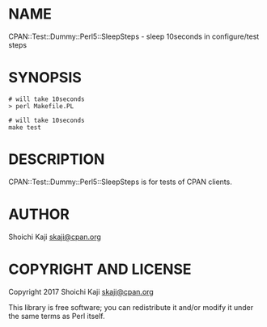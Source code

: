 # NAME

CPAN::Test::Dummy::Perl5::SleepSteps - sleep 10seconds in configure/test steps

# SYNOPSIS

    # will take 10seconds
    > perl Makefile.PL

    # will take 10seconds
    make test

# DESCRIPTION

CPAN::Test::Dummy::Perl5::SleepSteps is for tests of CPAN clients.

# AUTHOR

Shoichi Kaji <skaji@cpan.org>

# COPYRIGHT AND LICENSE

Copyright 2017 Shoichi Kaji <skaji@cpan.org>

This library is free software; you can redistribute it and/or modify
it under the same terms as Perl itself.
